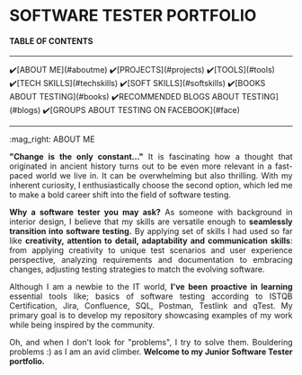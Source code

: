 # SOFTWARE TESTER PORTFOLIO

#### TABLE OF CONTENTS

<hr>
✔️[ABOUT ME](#aboutme) ✔️[PROJECTS](#projects) ✔️[TOOLS](#tools) ✔️[TECH SKILLS](#techskills) ✔️[SOFT SKILLS](#softskills) ✔️[BOOKS ABOUT TESTING](#books) ✔️RECOMMENDED BLOGS ABOUT TESTING](#blogs) ✔️[GROUPS ABOUT TESTING ON FACEBOOK](#face)
<hr>
<div>
</a><a name="aboutme">:mag_right: ABOUT ME</a></p>

<p align="justify"><b>"Change is the only constant..."</b> It is fascinating how a thought that originated in ancient history turns out to be even more relevant in a fast-paced world we live in. It can be overwhelming but also thrilling. With my inherent curiosity, I enthusiastically choose the second option, which led me to make a bold career shift into the field of software testing.</p>

<p align="justify"><b>Why a software tester you may ask?</b> As someone with background in interior design, I believe that my skills are versatile enough to <b>seamlessly transition into software testing.</b> 
By applying set of skills I had used so far like <b>creativity, attention to detail, adaptability and communication skills</b>: from applying creativity to unique test scenarios and user experience perspective, analyzing requirements and documentation to embracing changes, adjusting testing strategies to match the evolving software.</p>

<p align="justify">Although I am a newbie to the IT world, <b>I've been proactive in learning</b> essential tools like; basics of software testing according to ISTQB Certification, Jira, Confluence, SQL, Postman, Testlink and qTest. My primary goal is to develop my repository showcasing examples of my work while being inspired by the community.</p>

<p align="justify">Oh,  and when I don't look for "problems", I try to solve them. Bouldering problems :) as I am an avid climber. <b>Welcome to my Junior Software Tester portfolio.</b></p>
</div>

